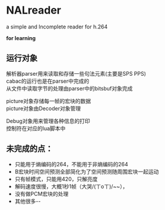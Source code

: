 # NALreader  
a simple and Incomplete reader for h.264  

**for learning**  


## 运行对象  

解析器parser用来读取和存储一些句法元素(主要是SPS PPS)  
cabac的运行也是在parser中完成的  
从文件中读取字节的处理由parser中的bitsbuf对象完成  

picture对象存储每一帧的宏块的数据  
picture对象由Decoder对象管理  

Debug对象用来管理各种信息的打印  
控制符在对应的lua脚本中  

## 未完成的点：  
- 只能用于熵编码的264，不能用于非熵编码的264  
- B宏块时间空间预测全部简化为了空间预测随周围宏块一起运动  
- 只有帧模式，只能用420，只解亮度  
- 解码速度很慢，大概1秒1帧（大哭/(ㄒoㄒ)/~~），  
- 没有做PCM宏块的处理  
- 其他很多--  